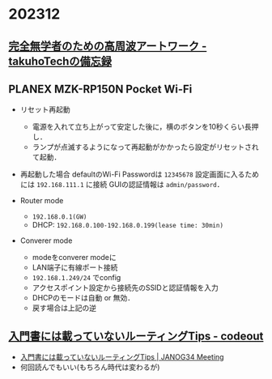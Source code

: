 # 202312

## [完全無学者のための高周波アートワーク - takuhoTechの備忘録](https://takuhotech.hatenablog.com/entry/2023/12/06/163943)

## PLANEX MZK-RP150N Pocket Wi-Fi
- リセット再起動
  - 電源を入れて立ち上がって安定した後に，横のボタンを10秒くらい長押し．
  - ランプが点滅するようになって再起動がかかったら設定がリセットされて起動．

- 再起動した場合
  defaultのWi-Fi Passwordは `12345678`
  設定画面に入るためには `192.168.111.1` に接続
  GUIの認証情報は `admin/password`．

- Router mode
  - `192.168.0.1(GW)`
  - DHCP: `192.168.0.100-192.168.0.199(lease time: 30min)`

- Converer mode
  - modeをconverer modeに
  - LAN端子に有線ポート接続
  - `192.168.1.249/24` でconfig
  - アクセスポイント設定から接続先のSSIDと認証情報を入力
  - DHCPのモードは自動 or 無効．
  - 戻す場合は上記の逆

## [入門書には載っていないルーティングTips - codeout](https://www.janog.gr.jp/meeting/janog34/doc/janog34-routing-kojima-1.pdf)
- [入門書には載っていないルーティングTips | JANOG34 Meeting](https://www.janog.gr.jp/meeting/janog34/tutorial/routing.html)
- 何回読んでもいい(もちろん時代は変わるが)

